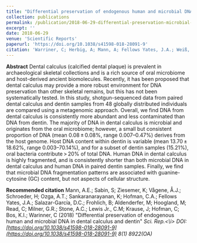 ```yaml
---
title: "Differential preservation of endogenous human and microbial DNA in dental calculus and dentin"
collection: publications
permalink: /publication/2018-06-29-differential-preservation-microbial-endogenous
excerpt: ''
date: 2018-06-29
venue: 'Scientific Reports'
paperurl: 'https://doi.org/10.1038/s41598-018-28091-9'
citation: 'Warriner, C; Herbig, A; Mann, A; Fellows Yates, J.A.; Weiß, C.L.; Burbano, H.A.; Orlando, L; Krause, J (2017). &quot;A Robust Framework for Microbial Archaeology&quot; <i>Annu. Rev. Genom. Hum. Genet. 2017</i>. 18:13.1-13.36'
---
```


**Abstract**
Dental calculus (calcified dental plaque) is prevalent in archaeological skeletal collections and is a rich source of oral microbiome and host-derived ancient biomolecules. Recently, it has been proposed that dental calculus may provide a more robust environment for DNA preservation than other skeletal remains, but this has not been systematically tested. In this study, shotgun-sequenced data from paired dental calculus and dentin samples from 48 globally distributed individuals are compared using a metagenomic approach. Overall, we find DNA from dental calculus is consistently more abundant and less contaminated than DNA from dentin. The majority of DNA in dental calculus is microbial and originates from the oral microbiome; however, a small but consistent proportion of DNA (mean 0.08 ± 0.08%, range 0.007–0.47%) derives from the host genome. Host DNA content within dentin is variable (mean 13.70 ± 18.62%, range 0.003–70.14%), and for a subset of dentin samples (15.21%), oral bacteria contribute > 20% of total DNA. Human DNA in dental calculus is highly fragmented, and is consistently shorter than both microbial DNA in dental calculus and human DNA in paired dentin samples. Finally, we find that microbial DNA fragmentation patterns are associated with guanine-cytosine (GC) content, but not aspects of cellular structure.

**Recommended citation**
Mann, A.E.; Sabin, S; Ziesemer, K; Vågene, Å.J.; Schroeder, H; Ozga, A.T.; Sankaranarayanan, K; Hofman, C.A.; Fellows Yates, J.A.; Salazar-García, D.C.; Frohlich, B; Aldenderfer, M; Hoogland, M; Read, C; Milner, G.R.; Stone, A.C.; Lewis Jr., C.M; Krause, J; Hofman, C; Bos, K.I.; Warinner, C (2018) &quot;Differential preservation of endogenous human and microbial DNA in dental calculus and dentin&quot; <i> Sci. Rep.<\i> DOI:[https://doi.org/10.1038/s41598-018-28091-9](https://doi.org/10.1038/s41598-018-28091-9) 8(1) 8922(OA)
